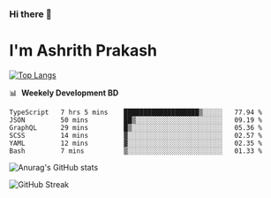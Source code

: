 ### Hi there 👋
# I'm Ashrith Prakash

[![Top Langs](https://github-readme-stats.vercel.app/api/top-langs/?username=xxcheckmatexx&count_private=true&include_all_commits=true&show_icons=true&line_height=20&title_color=FFFFFF&icon_color=FFFFFF&text_color=FFFFFF&bg_color=0D1117&langs_count=8)](https://github.com/anuraghazra/github-readme-stats)

📊 &nbsp;**Weekely Development BD**

<!--START_SECTION:waka-->

```text
TypeScript   7 hrs 5 mins    ███████████████████▒░░░░░   77.94 %
JSON         50 mins         ██▒░░░░░░░░░░░░░░░░░░░░░░   09.19 %
GraphQL      29 mins         █▒░░░░░░░░░░░░░░░░░░░░░░░   05.36 %
SCSS         14 mins         ▓░░░░░░░░░░░░░░░░░░░░░░░░   02.57 %
YAML         12 mins         ▓░░░░░░░░░░░░░░░░░░░░░░░░   02.35 %
Bash         7 mins          ▒░░░░░░░░░░░░░░░░░░░░░░░░   01.33 %
```

<!--END_SECTION:waka-->

![Anurag's GitHub stats](https://github-readme-stats.vercel.app/api?username=xxcheckmatexx&count_private=true&show_icons=true&theme=merko)  

![GitHub Streak](http://github-readme-streak-stats.herokuapp.com?user=xxcheckmatexx&theme=merko&hide_border=true&date_format=M%20j%5B%2C%20Y%5D&fire=DD0E0B)
<br/>
